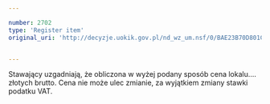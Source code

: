 ```yaml
---

number: 2702
type: 'Register item'
original_uri: 'http://decyzje.uokik.gov.pl/nd_wz_um.nsf/0/BAE23B70D801C94FC1257941003A6C6B?OpenDocument'


---
```


Stawający uzgadniają, że obliczona w wyżej podany sposób cena lokalu.... złotych brutto. Cena nie może ulec zmianie, za wyjątkiem zmiany stawki podatku VAT.
